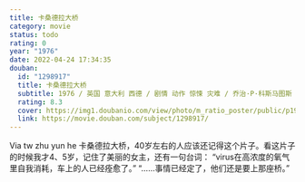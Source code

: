 ```yaml
---
title: 卡桑德拉大桥
category: movie
status: todo
rating: 0
year: "1976"
date: 2022-04-24 17:34:35
douban:
  id: "1298917"
  title: 卡桑德拉大桥
  subtitle: 1976 / 英国 意大利 西德 / 剧情 动作 惊悚 灾难 / 乔治·P·科斯马图斯 / 索菲娅·罗兰 理查德·哈里斯
  rating: 8.3
  cover: https://img1.doubanio.com/view/photo/m_ratio_poster/public/p1971441788.jpg
  link: https://movie.douban.com/subject/1298917/
---
```


Via tw zhu yun he 卡桑德拉大桥，40岁左右的人应该还记得这个片子。看这片子的时候我才4、5岁，记住了美丽的女主，还有一句台词：
“virus在高浓度的氧气里自我消耗，车上的人已经痊愈了。”
“……事情已经定了，他们还是要上那座桥。”
